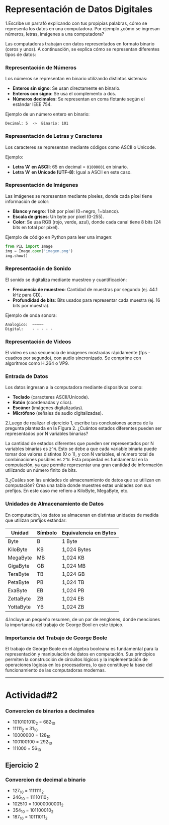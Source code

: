# Representación de Datos Digitales

1.Escribe un parrafó  explicando con tus propipias palabras, cómo se representa los datos en una computadora. Por ejemplo ¿cómo se ingresan números, letras, imágenes a una computadora?

Las computadoras trabajan con datos representados en formato binario (ceros y unos). A continuación, se explica cómo se representan diferentes tipos de datos:

### Representación de Números
Los números se representan en binario utilizando distintos sistemas:
- **Enteros sin signo**: Se usan directamente en binario.
- **Enteros con signo**: Se usa el complemento a dos.
- **Números decimales**: Se representan en coma flotante según el estándar IEEE 754.

Ejemplo de un número entero en binario:
```
Decimal: 5  ->  Binario: 101
```

### Representación de Letras y Caracteres
Los caracteres se representan mediante códigos como ASCII o Unicode.

Ejemplo:
- **Letra 'A' en ASCII**: 65 en decimal = `01000001` en binario.
- **Letra 'A' en Unicode (UTF-8)**: Igual a ASCII en este caso.

### Representación de Imágenes
Las imágenes se representan mediante píxeles, donde cada píxel tiene información de color:
- **Blanco y negro**: 1 bit por píxel (0=negro, 1=blanco).
- **Escala de grises**: Un byte por píxel (0-255).
- **Color**: Se usa RGB (rojo, verde, azul), donde cada canal tiene 8 bits (24 bits en total por píxel).

Ejemplo de código en Python para leer una imagen:
```python
from PIL import Image
img = Image.open('imagen.png')
img.show()
```

### Representación de Sonido
El sonido se digitaliza mediante muestreo y cuantificación:
- **Frecuencia de muestreo**: Cantidad de muestras por segundo (ej. 44.1 kHz para CD).
- **Profundidad de bits**: Bits usados para representar cada muestra (ej. 16 bits por muestra).

Ejemplo de onda sonora:
```
Analogico:  ~~~~~
Digital:    - - - - -
```

### Representación de Videos
El video es una secuencia de imágenes mostradas rápidamente (fps - cuadros por segundo), con audio sincronizado. Se comprime con algoritmos como H.264 o VP9.

### Entrada de Datos
Los datos ingresan a la computadora mediante dispositivos como:
- **Teclado** (caracteres ASCII/Unicode).
- **Ratón** (coordenadas y clics).
- **Escáner** (imágenes digitalizadas).
- **Micrófono** (señales de audio digitalizadas).

2.Luego de realizar el ejercicio 1, escribe tus conclusiones acerca de la pregunta planteada en la Figura 2. ¿Cuántos estados diferentes pueden ser representados por N variables binarias?

La cantidad de estados diferentes que pueden ser representados por N variables binarias es `2^N`. Esto se debe a que cada variable binaria puede tomar dos valores distintos (0 o 1), y con N variables, el número total de combinaciones posibles es `2^N`. Esta propiedad es fundamental en la computación, ya que permite representar una gran cantidad de información utilizando un número finito de bits.

3.¿Cuáles son las unidades de almacenamiento de datos que se utilizan en computación? Crea una tabla donde muestres estas unidades con sus prefijos. En este caso me refiero a KiloByte, MegaByte, etc. 
### Unidades de Almacenamiento de Datos
En computación, los datos se almacenan en distintas unidades de medida que utilizan prefijos estándar:

| Unidad       | Símbolo | Equivalencia en Bytes |
|-------------|---------|----------------------|
| Byte        | B       | 1 Byte               |
| KiloByte    | KB      | 1,024 Bytes          |
| MegaByte    | MB      | 1,024 KB             |
| GigaByte    | GB      | 1,024 MB             |
| TeraByte    | TB      | 1,024 GB             |
| PetaByte    | PB      | 1,024 TB             |
| ExaByte     | EB      | 1,024 PB             |
| ZettaByte   | ZB      | 1,024 EB             |
| YottaByte   | YB      | 1,024 ZB             |

4.Incluye un pequeño resumen, de un par de renglones, donde menciones la importancia del trabajo de George Bool en este tópico.
### Importancia del Trabajo de George Boole
El trabajo de George Boole en el álgebra booleana es fundamental para la representación y manipulación de datos en computación. Sus principios permiten la construcción de circuitos lógicos y la implementación de operaciones lógicas en los procesadores, lo que constituye la base del funcionamiento de las computadoras modernas.

---

# Actividad#2

### Convercion de binarios a decimales
- 1010101010<sub>2</sub> = 682<sub>10</sub>
- 11111<sub>2</sub> = 31<sub>10</sub>
- 10000000<sub></sub> = 128<sub>10</sub>
- 100100100<sub></sub> = 292<sub>10</sub>
- 111000<sub></sub> = 56<sub>10</sub>

## Ejercicio 2

### Convercion de decimal a binario
- 127<sub>10</sub> = 1111111<sub>2</sub>
- 246<sub>10</sub> = 11110110<sub>2</sub>
- 1025<zub>10</sub> = 10000000001<sub>2<sub>
- 354<sub>10</sub> = 101100010<sub>2</sub>
- 187<sub>10</sub> = 10111011<sub>2</sub>

